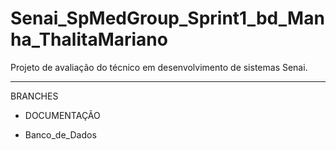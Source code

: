 # Senai_SpMedGroup_Sprint1_bd_Manha_ThalitaMariano
Projeto de avaliação do técnico em desenvolvimento de sistemas Senai. 

--------

BRANCHES 

- DOCUMENTAÇÃO

- Banco_de_Dados


